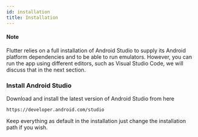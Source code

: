 ```yaml
---
id: installation
title: Installation
---
```


#### Note 
Flutter relies on a full installation of Android Studio to supply its Android platform dependencies and to be able to run emulators. However, you can run the app using different editors, such as Visual Studio Code, we will discuss that in the next section.


### Install Android Studio

Download and install the latest version of Android Studio from here

```
https://developer.android.com/studio
```

Keep everything as default in the installation just change the installation path if you wish.